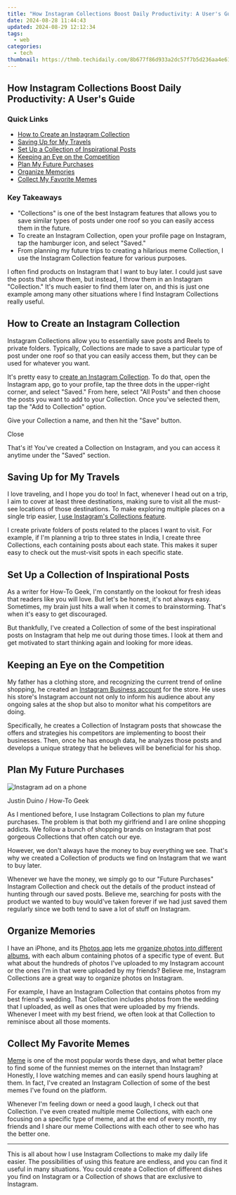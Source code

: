 ```yaml
---
title: "How Instagram Collections Boost Daily Productivity: A User's Guide"
date: 2024-08-28 11:44:43
updated: 2024-08-29 12:12:34
tags:
  - web
categories:
  - tech
thumbnail: https://thmb.techidaily.com/8b677f86d933a2dc57f7b5d236aa4e6146da7e283f8be4d58f50e47e9bc2eba3.jpg
---
```


## How Instagram Collections Boost Daily Productivity: A User's Guide

### Quick Links

* [How to Create an Instagram Collection](https://change-location.techidaily.com/how-to-stop-life360-from-tracking-you-on-nokia-c110-drfone-by-drfone-virtual-android/)
* [Saving Up for My Travels](https://facebook-video-content.techidaily.com/updated-in-2024-cyberspace-liberation-overthrowing-hacks-on-facebook/)
* [Set Up a Collection of Inspirational Posts](https://fox-links.techidaily.com/new-in-2024-novices-compendium-understanding-pixel-perfection/)
* [Keeping an Eye on the Competition](https://win-blog.techidaily.com/1722986138670-no-more-interruptions-solve-your-disco-elysium-pc-game-crashes-today/)
* [Plan My Future Purchases](https://youtube-lab.techidaily.com/024-approved-broadcast-easily-3-steps-to-post-mp3-on-youtube/)
* [Organize Memories](https://extra-skills.techidaily.com/new-metaverses-versus-omniverse-unveiled/)
* [Collect My Favorite Memes](https://twitter-videos.techidaily.com/updated-2024-approved-all-about-2023s-twitter-live-vids/)

### Key Takeaways

* "Collections" is one of the best Instagram features that allows you to save similar types of posts under one roof so you can easily access them in the future.
* To create an Instagram Collection, open your profile page on Instagram, tap the hamburger icon, and select "Saved."
* From planning my future trips to creating a hilarious meme Collection, I use the Instagram Collection feature for various purposes.

 I often find products on Instagram that I want to buy later. I could just save the posts that show them, but instead, I throw them in an Instagram "Collection." It's much easier to find them later on, and this is just one example among many other situations where I find Instagram Collections really useful.

##  How to Create an Instagram Collection

 Instagram Collections allow you to essentially save posts and Reels to private folders. Typically, Collections are made to save a particular type of post under one roof so that you can easily access them, but they can be used for whatever you want.

 It's pretty easy to [create an Instagram Collection](https://discord-videos.techidaily.com/new-in-2024-unleash-the-power-of-expression-emojis-in-your-discord-statues/). To do that, open the Instagram app, go to your profile, tap the three dots in the upper-right corner, and select "Saved." From here, select "All Posts" and then choose the posts you want to add to your Collection. Once you've selected them, tap the "Add to Collection" option.

 Give your Collection a name, and then hit the "Save" button.

Close 

 That's it! You've created a Collection on Instagram, and you can access it anytime under the "Saved" section.

##  Saving Up for My Travels

 I love traveling, and I hope you do too! In fact, whenever I head out on a trip, I aim to cover at least three destinations, making sure to visit all the must-see locations of those destinations. To make exploring multiple places on a single trip easier, [I use Instagram's Collections feature](https://screen-sharing-recording.techidaily.com/updated-in-2024-the-best-mobile-recording-software-roundup/).

 I create private folders of posts related to the places I want to visit. For example, if I'm planning a trip to three states in India, I create three Collections, each containing posts about each state. This makes it super easy to check out the must-visit spots in each specific state.

##  Set Up a Collection of Inspirational Posts

 As a writer for How-To Geek, I'm constantly on the lookout for fresh ideas that readers like you will love. But let's be honest, it's not always easy. Sometimes, my brain just hits a wall when it comes to brainstorming. That's when it's easy to get discouraged.

 But thankfully, I've created a Collection of some of the best inspirational posts on Instagram that help me out during those times. I look at them and get motivated to start thinking again and looking for more ideas.

##  Keeping an Eye on the Competition

 My father has a clothing store, and recognizing the current trend of online shopping, he created an [Instagram Business account](https://remote-screen-capture.techidaily.com/new-detailed-instructions-maximizing-mobizen-record-functionality/) for the store. He uses his store's Instagram account not only to inform his audience about any ongoing sales at the shop but also to monitor what his competitors are doing.

 Specifically, he creates a Collection of Instagram posts that showcase the offers and strategies his competitors are implementing to boost their businesses. Then, once he has enough data, he analyzes those posts and develops a unique strategy that he believes will be beneficial for his shop.

##  Plan My Future Purchases

![Instagram ad on a phone](https://static1.howtogeekimages.com/wordpress/wp-content/uploads/2023/02/Instagram-ad-on-phone.jpg) 

Justin Duino / How-To Geek

 As I mentioned before, I use Instagram Collections to plan my future purchases. The problem is that both my girlfriend and I are online shopping addicts. We follow a bunch of shopping brands on Instagram that post gorgeous Collections that often catch our eye.

 However, we don't always have the money to buy everything we see. That's why we created a Collection of products we find on Instagram that we want to buy later.

 Whenever we have the money, we simply go to our "Future Purchases" Instagram Collection and check out the details of the product instead of hunting through our saved posts. Believe me, searching for posts with the product we wanted to buy would've taken forever if we had just saved them regularly since we both tend to save a lot of stuff on Instagram.

##  Organize Memories

 I have an iPhone, and its [Photos app](https://apps.apple.com/us/app/photos/id1584215428) lets me [organize photos into different albums](https://tech-revival.techidaily.com/why-blind-faith-in-ai-can-be-risky-top-6-concerns/), with each album containing photos of a specific type of event. But what about the hundreds of photos I've uploaded to my Instagram account or the ones I'm in that were uploaded by my friends? Believe me, Instagram Collections are a great way to organize photos on Instagram.

 For example, I have an Instagram Collection that contains photos from my best friend's wedding. That Collection includes photos from the wedding that I uploaded, as well as ones that were uploaded by my friends. Whenever I meet with my best friend, we often look at that Collection to reminisce about all those moments.

##  Collect My Favorite Memes

[Meme](https://digital-screen-recording.techidaily.com/in-2024-boosting-your-gaming-footage-on-latest-windows-11/) is one of the most popular words these days, and what better place to find some of the funniest memes on the internet than Instagram? Honestly, I love watching memes and can easily spend hours laughing at them. In fact, I've created an Instagram Collection of some of the best memes I've found on the platform.

 Whenever I'm feeling down or need a good laugh, I check out that Collection. I've even created multiple meme Collections, with each one focusing on a specific type of meme, and at the end of every month, my friends and I share our meme Collections with each other to see who has the better one.

---

 This is all about how I use Instagram Collections to make my daily life easier. The possibilities of using this feature are endless, and you can find it useful in many situations. You could create a Collection of different dishes you find on Instagram or a Collection of shows that are exclusive to Instagram.

<ins class="adsbygoogle"
     style="display:block"
     data-ad-format="autorelaxed"
     data-ad-client="ca-pub-7571918770474297"
     data-ad-slot="1223367746"></ins>



<ins class="adsbygoogle"
     style="display:block"
     data-ad-client="ca-pub-7571918770474297"
     data-ad-slot="8358498916"
     data-ad-format="auto"
     data-full-width-responsive="true"></ins>
